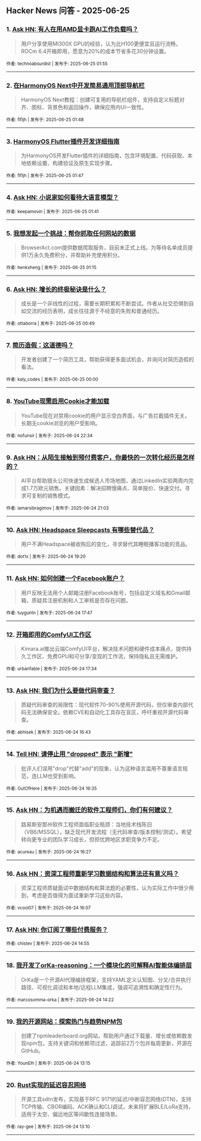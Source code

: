 ## Hacker News 问答 - 2025-06-25


### 1. [Ask HN: 有人在用AMD显卡跑AI工作负载吗？](https://news.ycombinator.com/item?id=44372998)
> 用户分享使用MI300X GPU的经验，认为比H100更便宜且运行流畅，ROCm 6.4开箱即用，愿意为20%的成本节省多花30分钟设置。

<sub>作者: technoabsurdist | 发布于: 2025-06-25 01:55</sub>

---

### 2. [在HarmonyOS Next中开发简易通用顶部导航栏](https://news.ycombinator.com/item?id=44372967)
> HarmonyOS Next教程：创建可复用的导航栏组件，支持自定义标题对齐、图标、背景色和返回操作，确保应用内UI一致性。

<sub>作者: flfljh | 发布于: 2025-06-25 01:48</sub>

---

### 3. [HarmonyOS Flutter插件开发详细指南](https://news.ycombinator.com/item?id=44372964)
> 为HarmonyOS开发Flutter插件的详细指南，包含环境配置、代码获取、本地依赖设置、构建验证及原生实现步骤。

<sub>作者: flfljh | 发布于: 2025-06-25 01:47</sub>

---

### 4. [Ask HN: 小说家如何看待大语言模型？](https://news.ycombinator.com/item?id=44372934)

<sub>作者: keepamovin | 发布于: 2025-06-25 01:41</sub>

---

### 5. [我想发起一个挑战：帮你抓取任何网站的数据](https://news.ycombinator.com/item?id=44372795)
> BrowserAct.com提供数据爬取服务，目前未正式上线。为等待名单成员提供1万永久免费积分，并帮助补充使用积分。

<sub>作者: henkxheng | 发布于: 2025-06-25 01:15</sub>

---

### 6. [Ask HN: 增长的终极秘诀是什么？](https://news.ycombinator.com/item?id=44372645)
> 成长是一个非线性的过程，需要长期积累和不断尝试。作者从社交恐惧到自如交流的经历表明，成长往往源于不经意的失败和普通经历。

<sub>作者: ottaborra | 发布于: 2025-06-25 00:49</sub>

---

### 7. [简历造假：这道德吗？](https://news.ycombinator.com/item?id=44372346)
> 开发者创建了一个简历工具，帮助获得更多面试机会，并询问对简历造假的看法。

<sub>作者: kaly_codes | 发布于: 2025-06-25 00:00</sub>

---

### 8. [YouTube现需启用Cookie才能加载](https://news.ycombinator.com/item?id=44371757)
> YouTube现在对禁用cookie的用户显示空白界面，与广告拦截插件无关。长期无cookie浏览的用户受影响。

<sub>作者: nofunsir | 发布于: 2025-06-24 22:34</sub>

---

### 9. [Ask HN：从陌生接触到预付费客户，你最快的一次转化经历是怎样的？](https://news.ycombinator.com/item?id=44371040)
> AI平台帮助猎头公司快速生成候选人市场地图，通过LinkedIn实验两周内完成1.7万欧元销售。关键因素：解决招聘慢痛点、简单报价、快速交付。寻求可复制的销售模式。

<sub>作者: iamarsibragimov | 发布于: 2025-06-24 21:03</sub>

---

### 10. [Ask HN: Headspace Sleepcasts 有哪些替代品？](https://news.ycombinator.com/item?id=44369929)
> 用户不满Headspace被收购后的变化，寻求替代其睡眠播客功能的竞品。

<sub>作者: dot1x | 发布于: 2025-06-24 19:20</sub>

---

### 11. [Ask HN: 如何创建一个Facebook账户？](https://news.ycombinator.com/item?id=44368802)
> 用户反映无法用个人邮箱注册Facebook账号，包括自定义域名和Gmail邮箱，质疑其注册机制和人工审核是否存在问题。

<sub>作者: tuyguntn | 发布于: 2025-06-24 17:47</sub>

---

### 12. [开箱即用的ComfyUI工作区](https://news.ycombinator.com/item?id=44368649)
> Kimara.ai推出云端ComfyUI平台，解决技术问题和硬件成本痛点，提供持久工作区、免费GPU和可分享/变现的工作流，保持隐私且无需维护。

<sub>作者: urbanfable | 发布于: 2025-06-24 17:34</sub>

---

### 13. [Ask HN: 我们为什么要做代码审查？](https://news.ycombinator.com/item?id=44368112)
> 质疑代码审查的局限性：现代软件70-90%使用开源代码，但仅审查内部代码无法确保安全。依赖CVE和自动化工具存在盲区，呼吁重视开源代码审查。

<sub>作者: abhisek | 发布于: 2025-06-24 16:43</sub>

---

### 14. [Tell HN: 请停止用 "dropped" 表示 "新增"](https://news.ycombinator.com/item?id=44368016)
> 批评人们误用"drop"代替"add"的现象，认为这种语言滥用不尊重语言规范，连LLM也受到影响。

<sub>作者: OutOfHere | 发布于: 2025-06-24 16:35</sub>

---

### 15. [Ask HN：为机遇而搬迁的软件工程师们，你们有何建议？](https://news.ycombinator.com/item?id=44367915)
> 路易斯安那州软件工程师面临职业瓶颈：当地技术栈陈旧（VB6/MSSQL），缺乏现代开发流程（无代码审查/版本控制/测试）。希望转向更专业的团队学习成长，但担忧跨地区求职竞争力不足。

<sub>作者: acureau | 发布于: 2025-06-24 16:27</sub>

---

### 16. [Ask HN：资深工程师重新学习数据结构和算法还有意义吗？](https://news.ycombinator.com/item?id=44367701)
> 资深工程师质疑面试中数据结构和算法题的必要性，认为实际工作中很少用到，考虑是否值得为面试重新学习这些内容。

<sub>作者: vcool07 | 发布于: 2025-06-24 16:07</sub>

---

### 17. [Ask HN: 你订阅了哪些付费服务？](https://news.ycombinator.com/item?id=44366945)

<sub>作者: chistev | 发布于: 2025-06-24 14:55</sub>

---

### 18. [我开发了orKa-reasoning：一个模块化的可解释AI智能体编排层](https://news.ycombinator.com/item?id=44366591)
> OrKa是一个开源AI代理编排框架，支持YAML定义认知图、分叉/合并执行路径、可视化调试和本地/远程LLM集成，强调可追溯性和确定性行为。

<sub>作者: marcosomma-orka | 发布于: 2025-06-24 14:22</sub>

---

### 19. [我的开源网站：探索热门与趋势NPM包](https://news.ycombinator.com/item?id=44365905)
> 创建了npmleaderboard.org网站，帮助用户通过下载量、增长或依赖数发现npm包，支持关键词和依赖项过滤，追踪前2万个包并每周更新，开源在GitHub。

<sub>作者: YounElh | 发布于: 2025-06-24 13:15</sub>

---

### 20. [Rust实现的延迟容忍网络](https://news.ycombinator.com/item?id=44365842)
> 开源工具sdtn发布，实现基于RFC 9171的延迟/中断容忍网络(DTN)，支持TCP传输、CBOR编码、ACK确认和CLI调试，未来将扩展BLE/LoRa支持，适用于太空、偏远地区等间歇性连接场景。

<sub>作者: ray-gee | 发布于: 2025-06-24 13:10</sub>

---
